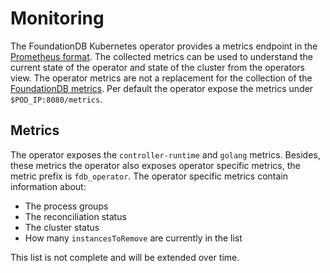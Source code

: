 # Monitoring

The FoundationDB Kubernetes operator provides a metrics endpoint in the [Prometheus format](https://prometheus.io/docs/concepts/data_model).
The collected metrics can be used to understand the current state of the operator and state of the cluster from the operators view.
The operator metrics are not a replacement for the collection of the [FoundationDB metrics](https://forums.foundationdb.org/t/what-do-you-monitor/184).
Per default the operator expose the metrics under `$POD_IP:8080/metrics`.

## Metrics

The operator exposes the `controller-runtime` and `golang` metrics.
Besides, these metrics the operator also exposes operator specific metrics, the metric prefix is `fdb_operator`.
The operator specific metrics contain information about:

 - The process groups
 - The reconciliation status
 - The cluster status
 - How many `instancesToRemove` are currently in the list

 This list is not complete and will be extended over time.
